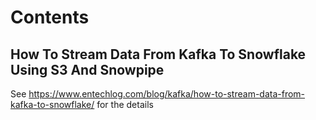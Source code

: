 # Contents

## How To Stream Data From Kafka To Snowflake Using S3 And Snowpipe

See https://www.entechlog.com/blog/kafka/how-to-stream-data-from-kafka-to-snowflake/ for the details

